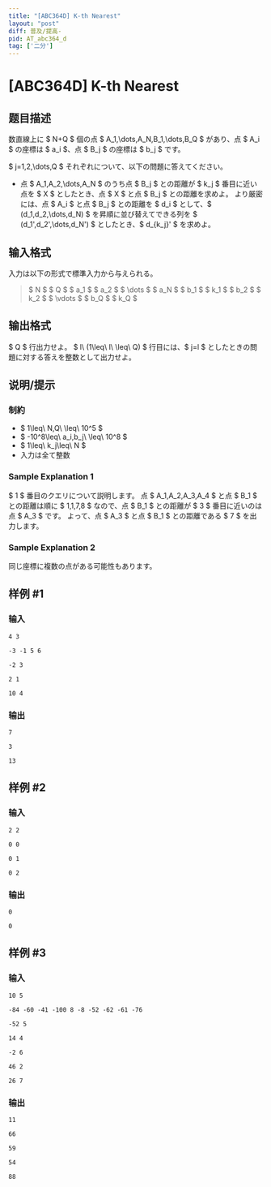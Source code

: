 ```yaml
---
title: "[ABC364D] K-th Nearest"
layout: "post"
diff: 普及/提高-
pid: AT_abc364_d
tag: ['二分']
---
```


# [ABC364D] K-th Nearest

## 题目描述

[problemUrl]: https://atcoder.jp/contests/abc364/tasks/abc364_d

数直線上に $ N+Q $ 個の点 $ A_1,\dots,A_N,B_1,\dots,B_Q $ があり、点 $ A_i $ の座標は $ a_i $、点 $ B_j $ の座標は $ b_j $ です。

$ j=1,2,\dots,Q $ それぞれについて、以下の問題に答えてください。

- 点 $ A_1,A_2,\dots,A_N $ のうち点 $ B_j $ との距離が $ k_j $ 番目に近い点を $ X $ としたとき、点 $ X $ と点 $ B_j $ との距離を求めよ。 より厳密には、点 $ A_i $ と点 $ B_j $ との距離を $ d_i $ として、$ (d_1,d_2,\dots,d_N) $ を昇順に並び替えてできる列を $ (d_1',d_2',\dots,d_N') $ としたとき、$ d_{k_j}' $ を求めよ。

## 输入格式

入力は以下の形式で標準入力から与えられる。

> $ N $ $ Q $ $ a_1 $ $ a_2 $ $ \dots $ $ a_N $ $ b_1 $ $ k_1 $ $ b_2 $ $ k_2 $ $ \vdots $ $ b_Q $ $ k_Q $

## 输出格式

$ Q $ 行出力せよ。 $ l\ (1\leq\ l\ \leq\ Q) $ 行目には、$ j=l $ としたときの問題に対する答えを整数として出力せよ。

## 说明/提示

### 制約

- $ 1\leq\ N,Q\ \leq\ 10^5 $
- $ -10^8\leq\ a_i,b_j\ \leq\ 10^8 $
- $ 1\leq\ k_j\leq\ N $
- 入力は全て整数
 
### Sample Explanation 1

$ 1 $ 番目のクエリについて説明します。 点 $ A_1,A_2,A_3,A_4 $ と点 $ B_1 $ との距離は順に $ 1,1,7,8 $ なので、点 $ B_1 $ との距離が $ 3 $ 番目に近いのは点 $ A_3 $ です。 よって、点 $ A_3 $ と点 $ B_1 $ との距離である $ 7 $ を出力します。

### Sample Explanation 2

同じ座標に複数の点がある可能性もあります。

## 样例 #1

### 输入

```
4 3
-3 -1 5 6
-2 3
2 1
10 4
```

### 输出

```
7
3
13
```

## 样例 #2

### 输入

```
2 2
0 0
0 1
0 2
```

### 输出

```
0
0
```

## 样例 #3

### 输入

```
10 5
-84 -60 -41 -100 8 -8 -52 -62 -61 -76
-52 5
14 4
-2 6
46 2
26 7
```

### 输出

```
11
66
59
54
88
```

